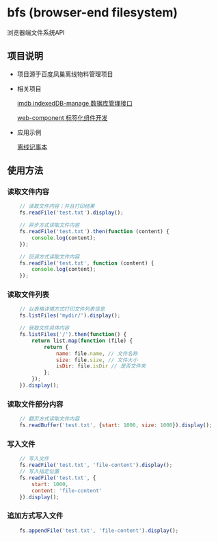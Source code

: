 bfs (browser-end filesystem)
===
浏览器端文件系统API

## 项目说明

- 项目源于百度凤巢离线物料管理项目

- 相关项目

    [imdb indexedDB-manage 数据库管理接口](https://github.com/linkwisdom/imdb.git)


    [web-component 标签化组件开发](https://github.com/linkwisdom/web-component.git)

- 应用示例

    [离线记事本](http://liandong.org/bfs/)


## 使用方法

### 读取文件内容

```js
    // 读取文件内容；并且打印结果
    fs.readFile('test.txt').display();

    // 异步方式读取文件内容
    fs.readFile('test.txt').then(function (content) {
        console.log(content);
    });

    // 回调方式读取文件内容
    fs.readFile('test.txt', function (content) {
        console.log(content);
    });
```

### 读取文件列表
```js
    // 以表格详情方式打印文件列表信息
    fs.listFiles('mydir/').display();

    // 获取文件具体内容
    fs.listFiles('/').then(function() {
        return list.map(function (file) {
            return {
                name: file.name, // 文件名称
                size: file.size, // 文件大小
                isDir: file.isDir // 是否文件夹
            };
        });
    }).display();
```

### 读取文件部分内容
```js
    // 翻页方式读取文件内容
    fs.readBuffer('test.txt', {start: 1000, size: 1000}).display();
```

### 写入文件
```js
    // 写入文件
    fs.readFile('test.txt', 'file-content').display();
    // 写入指定位置
    fs.readFile('test.txt', {
        start: 1000,
        content: 'file-content'
    }).display();
```

### 追加方式写入文件

```js
    fs.appendFile('test.txt', 'file-content').display();
```